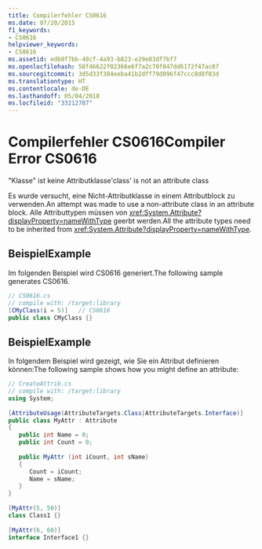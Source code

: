 ```yaml
---
title: Compilerfehler CS0616
ms.date: 07/20/2015
f1_keywords:
- CS0616
helpviewer_keywords:
- CS0616
ms.assetid: ed60f7bb-40cf-4a93-b823-e29e83df7bf7
ms.openlocfilehash: 58f46622f02366e6f7a2c70f847dd6172f47ac07
ms.sourcegitcommit: 3d5d33f384eeba41b2dff79d096f47ccc8d8f03d
ms.translationtype: HT
ms.contentlocale: de-DE
ms.lasthandoff: 05/04/2018
ms.locfileid: "33212787"
---
```

# <a name="compiler-error-cs0616"></a><span data-ttu-id="816ad-102">Compilerfehler CS0616</span><span class="sxs-lookup"><span data-stu-id="816ad-102">Compiler Error CS0616</span></span>
<span data-ttu-id="816ad-103">"Klasse" ist keine Attributklasse</span><span class="sxs-lookup"><span data-stu-id="816ad-103">'class' is not an attribute class</span></span>  
  
 <span data-ttu-id="816ad-104">Es wurde versucht, eine Nicht-Attributklasse in einem Attributblock zu verwenden.</span><span class="sxs-lookup"><span data-stu-id="816ad-104">An attempt was made to use a non-attribute class in an attribute block.</span></span> <span data-ttu-id="816ad-105">Alle Attributtypen müssen von <xref:System.Attribute?displayProperty=nameWithType> geerbt werden.</span><span class="sxs-lookup"><span data-stu-id="816ad-105">All the attribute types need to be inherited from <xref:System.Attribute?displayProperty=nameWithType>.</span></span>  
  
## <a name="example"></a><span data-ttu-id="816ad-106">Beispiel</span><span class="sxs-lookup"><span data-stu-id="816ad-106">Example</span></span>  
 <span data-ttu-id="816ad-107">Im folgenden Beispiel wird CS0616 generiert.</span><span class="sxs-lookup"><span data-stu-id="816ad-107">The following sample generates CS0616.</span></span>  
  
```csharp  
// CS0616.cs  
// compile with: /target:library  
[CMyClass(i = 5)]   // CS0616  
public class CMyClass {}  
```  
  
## <a name="example"></a><span data-ttu-id="816ad-108">Beispiel</span><span class="sxs-lookup"><span data-stu-id="816ad-108">Example</span></span>  
 <span data-ttu-id="816ad-109">In folgendem Beispiel wird gezeigt, wie Sie ein Attribut definieren können:</span><span class="sxs-lookup"><span data-stu-id="816ad-109">The following sample shows how you might define an attribute:</span></span>  
  
```csharp  
// CreateAttrib.cs  
// compile with: /target:library  
using System;  
  
[AttributeUsage(AttributeTargets.Class|AttributeTargets.Interface)]  
public class MyAttr : Attribute  
{  
   public int Name = 0;  
   public int Count = 0;  
  
   public MyAttr (int iCount, int sName)  
   {  
      Count = iCount;  
      Name = sName;  
   }  
}  
  
[MyAttr(5, 50)]  
class Class1 {}  
  
[MyAttr(6, 60)]  
interface Interface1 {}  
```
